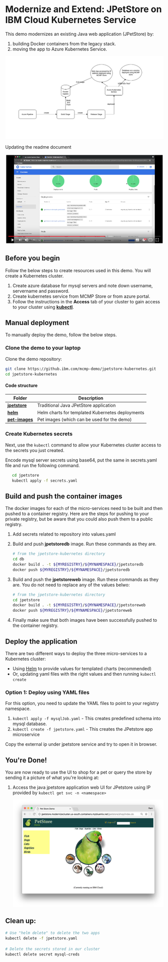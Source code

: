 # Modernize and Extend: JPetStore on IBM Cloud Kubernetes Service

This demo modernizes an existing Java web application (JPetStore) by:

1. building Docker containers from the legacy stack.
2. moving the app to Azure Kubernetes Service.

![](readme_images/dbaas.png)

Updating the readme document

[![Containerized Applications with IBM Cloud Kubernetes Service](readme_images/youtube_play.png)](https://youtu.be/26RjSa0UZp0 "Containerized Applications with IBM Cloud Kubernetes")

## Before you begin

Follow the below steps to create resources used in this demo. You will create a Kubernetes cluster.

1. Create azure database for mysql servers and note down username, servername and password.[](https://docs.microsoft.com/en-us/azure/mysql/quickstart-create-mysql-server-database-using-azure-portal)
2. Create kubernetes service from MCMP Store or from azure portal[](https://docs.microsoft.com/en-us/azure/aks/kubernetes-walkthrough).
3. Follow the instructions in the **Access** tab of your cluster to gain access to your cluster using [**kubectl**](https://kubernetes.io/docs/reference/kubectl/overview/).
## Manual deployment

To manually deploy the demo, follow the below steps.

### Clone the demo to your laptop

Clone the demo repository:

```bash
git clone https://github.ibm.com/mcmp-demo/jpetstore-kubernetes.git
cd jpetstore-kubernetes
```

#### Code structure

| Folder | Description |
| ---- | ----------- |
|[**jpetstore**](/jpetstore)| Traditional Java JPetStore application |
|[**helm**](/helm)| Helm charts for templated Kubernetes deployments |
|[**pet-images**](/pet-images)| Pet images (which can be used for the demo) |

### Create Kubernetes secrets

Next, use the `kubectl` command to allow your Kubernetes cluster access to the secrets you just created.

Encode mysql server secrets using base64, put the same in secrets.yaml file and run the following command.

```bash
   cd jpetstore
   kubectl apply -f secrets.yaml
```

## Build and push the container images

The docker images for each of the micro-services need to be built and then pushed to a container registry. Here are the steps for pushing to your private registry, but be aware that you could also push them to a public registry.

1. Add secrets related to repository into values.yaml

2. Build and push **jpetstoredb** image. Run these commands as they are.

   ```bash
   # from the jpetstore-kubernetes directory
   cd db
   docker build . -t ${MYREGISTRY}/${MYNAMESPACE}/jpetstoredb
   docker push ${MYREGISTRY}/${MYNAMESPACE}/jpetstoredb
   ```

3. Build and push the **jpetstoreweb** image. Run these commands as they are. You do not need to replace any of the values belwo:

   ```bash
   # from the jpetstore-kubernetes directory
   cd jpetstore
   docker build . -t ${MYREGISTRY}/${MYNAMESPACE}/jpetstoreweb
   docker push ${MYREGISTRY}/${MYNAMESPACE}/jpetstoreweb
   ```
5. Finally make sure that both images have been successfully pushed to the container registry.

## Deploy the application

There are two different ways to deploy the three micro-services to a Kubernetes cluster:

- Using [Helm](https://helm.sh/) to provide values for templated charts (recommended)
- Or, updating yaml files with the right values and then running  `kubectl create`

### Option 1: Deploy using YAML files

For this option, you need to update the YAML files to point to your registry namespace.

1. `kubectl apply -f mysqlJob.yaml`   - This creates predefined schema into mysql database.
2. `kubectl create -f jpetstore.yaml`  - This creates the JPetstore app microservice



Copy the external ip under jpetstore service and try to open it in browser.
## You're Done!

You are now ready to use the UI to shop for a pet or query the store by sending it a picture of what you're looking at:

1. Access the java jpetstore application web UI for JPetstore using IP provided by `kubectl get svc -n <namespace>`

   ![](readme_images/petstore.png)

## Clean up:

```bash
# Use "helm delete" to delete the two apps
kubectl delete -f jpetstore.yaml

# Delete the secrets stored in our cluster
kubectl delete secret mysql-creds
  









```
